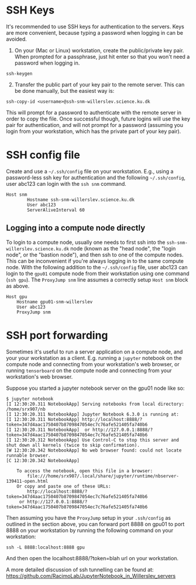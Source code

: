 
# SSH Keys

It's recommended to use SSH keys for authentication to the servers.
Keys are more convenient, because typing a password when logging
in can be avoided.

1. On your (Mac or Linux) workstation, create the public/private key pair.
When prompted for a passphrase, just hit enter so that you
won't need a password when logging in.

```
ssh-keygen
```

2. Transfer the public part of your key pair to the remote server.
This can be done manually, but the easiest way is:

```
ssh-copy-id <username>@ssh-snm-willerslev.science.ku.dk
```

This will prompt for a password to authenticate with the remote
server in order to copy the file. Once successful though,
future logins will use the key pair for authentication, and will
not prompt for a password (assuming you login from your workstation,
which has the private part of your key pair).


# SSH config file

Create and use a `~/.ssh/config` file on your workstation. E.g., using a
password-less ssh key for authentication and the following `~/.ssh/config`,
user abc123 can login with the `ssh snm` command.

```
Host snm
        Hostname ssh-snm-willerslev.science.ku.dk
        User abc123
        ServerAliveInterval 60
```     

## Logging into a compute node directly

To login to a compute node, usually one needs to first ssh into the
`ssh-snm-willerslev.science.ku.dk` node (known as the "head node",
the "login node", or the "bastion node"), and then ssh to one of the
compute nodes. This can be inconvenient if you're always logging in
to the same compute node. With the following addition to the
`~/.ssh/config` file, user abc123 can login to the `gpu01` compute
node from their workstation using one command (`ssh gpu`).
The `ProxyJump snm` line assumes a correctly setup `Host snm` block
as above.

```
Host gpu
	Hostname gpu01-snm-willerslev
	User abc123
	ProxyJump snm
```

# SSH port forwarding

Sometimes it's useful to run a server application on a compute node,
and your your workstation as a client. E.g. running a `jupyter` notebook
on the compute node and connecting from your workstation's web browser,
or running `tensorboard` on the compute node and connecting from your
workstation's web browser.

Suppose you started a jupyter notebook server on the gpu01 node like so:
```
$ jupyter notebook
[I 12:30:20.311 NotebookApp] Serving notebooks from local directory: /home/srx907/nb
[I 12:30:20.311 NotebookApp] Jupyter Notebook 6.3.0 is running at:
[I 12:30:20.311 NotebookApp] http://localhost:8888/?token=347d4aac1750407b8709847054ec7c76afe521405fa740b6
[I 12:30:20.311 NotebookApp]  or http://127.0.0.1:8888/?token=347d4aac1750407b8709847054ec7c76afe521405fa740b6
[I 12:30:20.312 NotebookApp] Use Control-C to stop this server and shut down all kernels (twice to skip confirmation).
[W 12:30:20.342 NotebookApp] No web browser found: could not locate runnable browser.
[C 12:30:20.342 NotebookApp] 
    
    To access the notebook, open this file in a browser:
        file:///home/srx907/.local/share/jupyter/runtime/nbserver-139411-open.html
    Or copy and paste one of these URLs:
        http://localhost:8888/?token=347d4aac1750407b8709847054ec7c76afe521405fa740b6
     or http://127.0.0.1:8888/?token=347d4aac1750407b8709847054ec7c76afe521405fa740b6
```

Then assuming you have the `ProxyJump` setup in your `.ssh/config` as outlined in
the section above, you can forward port 8888 on gpu01 to port 8888 on your
workstation by running the following command on your workstation:
```
ssh -L 8888:localhost:8888 gpu
```

And then open the localhost:8888/?token=blah url on your workstation.

A more detailed discussion of ssh tunnelling can be found at:
https://github.com/RacimoLab/JupyterNotebook_in_Willerslev_servers

